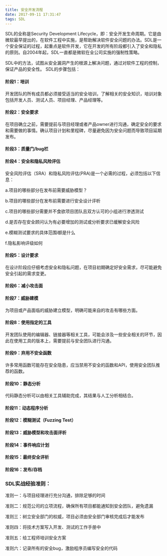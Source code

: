```yaml
---
title: 安全开发流程
date: 2017-09-11 17:31:47
tags: SDL
---
```


SDL的全称是Security Development Lifecycle，即：安全开发生命周期。它是由微软最早提出的，在软件工程中实施，是帮助解决软件安全问题的办法。SDL是一个安全保证的过程，起重点是软件开发，它在开发的所有阶段都引入了安全和隐私的原则。自2004年起，SDL一直都是微软在全公司实施的强制性策略。

SDL中的方法，试图从安全漏洞产生的根源上解决问题，通过对软件工程的控制，保证产品的安全性。
SDL的步骤包括：

#### 阶段1：培训

开发团队的所有成员都必须接受适当的安全培训，了解相关的安全知识，培训对象包括开发人员、测试人员、项目经理、产品经理等。

#### 阶段2：安全要求

在项目确立之前，需要提前与项目经理或者产品owner进行沟通，确定安全的要求和需要做的事情。确认项目计划和里程碑，尽量避免因为安全问题而导致项目延期发布。

#### 阶段3：质量门/bug栏

#### 阶段4：安全和隐私风险评估

安全风险评估（SRA）和隐私风险评估(PRA)是一个必需的过程，必须包括以下信息：

a.项目的哪些部分在发布前需要威胁模型？

b.项目的哪些部分在发布前需要进行安全设计评析

c.项目的哪些部分需要并不食欲项目团队且双方认可的小组进行渗透测试

d.是否存在安全顾问认为有必要增加的测试或分析要求已缓解安全风险

e.模糊测试要求的具体范围i额是什么

f.隐私影响评级如何

#### 阶段5：设计要求

在设计阶段应仔细考虑安全和隐私问题，在项目初期确定好安全需求，尽可能避免安全引起的需求变更。

#### 阶段6：减小攻击面

#### 阶段7：威胁建模

为项目或产品面临的威胁建立模型，明确可能来自的攻击有哪些方面。

#### 阶段8：使用指定的工具
开发团队使用的编辑器、链接器等相关工具，可能会涉及一些安全相关的环节，因此在使用工具的版本上，需要提前与安全团队进行沟通。
#### 阶段9：弃用不安全函数
许多常用函数可能存在安全隐患，应当禁用不安全的函数和API，使用安全团队推荐的函数。
#### 阶段10：静态分析
代码静态分析可以由相关工具辅助完成，其结果与人工分析相结合。
#### 阶段11：动态程序分析
#### 阶段12：模糊测试（Fuzzing Test）
#### 阶段13：威胁模型和攻击面评析
#### 阶段14：事件响应计划
#### 阶段15：最终安全评析
#### 阶段16：发布/存档
### SDL实战经验准则：
准则一：与项目经理进行充分沟通，排除足够的时间

准则二：规范公司的立项流程，确保所有项目都能通知到安全团队，避免遗漏

准则三：树立安全部门的权威，项目必须由安全部门审核完成后才能发布

准则四：将技术方案写入开发、测试的工作手册中

准则五：给工程师培训安全方案

准则六：记录所有的安全bug，激励程序员编写安全的代码
